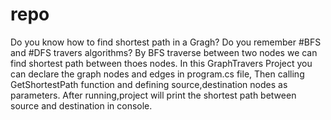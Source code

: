 # repo
Do you know how to find shortest path in a Gragh?
Do you remember #BFS and #DFS travers algorithms?
By BFS traverse between two nodes we can find shortest path between thoes nodes.
In this GraphTravers Project you can declare the graph nodes and edges in program.cs file,
Then  calling GetShortestPath function and defining source,destination nodes as parameters.
After running,project will print the shortest path between source and destination in console.
